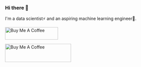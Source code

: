 ### Hi there 👋

I'm a data scientist⚡ and an aspiring machine learning engineer🌱.

<a href="https://www.buymeacoffee.com/Morgvn" target="_blank"><img src="https://cdn.buymeacoffee.com/buttons/default-orange.png" alt="Buy Me A Coffee" height="41" width="174"></a>

<a href="https://www.buymeacoffee.com/Morgvn" target="_blank"><img src="https://cdn.buymeacoffee.com/buttons/v2/default-yellow.png" alt="Buy Me A Coffee" style="height: 60px !important;width: 217px !important;" ></a>

<script type="text/javascript" src="https://cdnjs.buymeacoffee.com/1.0.0/button.prod.min.js" data-name="bmc-button" data-slug="Morgvn" data-color="#252525" data-emoji=""  data-font="Bree" data-text="Buy me a coffee" data-outline-color="#ffffff" data-font-color="#ffffff" data-coffee-color="#FFDD00" ></script>
